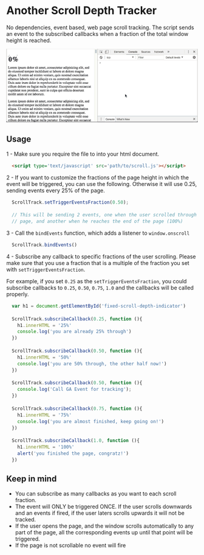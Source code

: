 # Another Scroll Depth Tracker

No dependencies, event based, web page scroll tracking. The script sends an event to the subscribed callbacks when a fraction of the total window height is reached.

![quick script demo](https://raw.githubusercontent.com/matismasters/scroll-track/master/demo.gif)


## Usage

1 - Make sure you require the file to into your html document.

```html
  <script type='text/javascript' src='path/to/scroll.js'></script>
```

2 - If you want to customize the fractions of the page height in which the event will be triggered, you can use the following. Otherwise it will use 0.25, sending events every 25% of the page.

```js
  ScrollTrack.setTriggerEventsFraction(0.50);

  // This will be sending 2 events, one when the user scrolled through 50% of
  // page, and another when he reaches the end of the page (100%)
```

3 - Call the `bindEvents` function, which adds a listener to `window.onscroll`

```js
  ScrollTrack.bindEvents()
```

4 - Subscribe any callback to specific fractions of the user scrolling. Please make sure that you use a fraction that is a multiple of the fraction you set with `setTriggerEventsFraction`.

For example, if you set `0.25` as the `setTriggerEventsFraction`, you could subscribe callbacks to `0.25`, `0.50`, `0.75`, `1.0` and the callbacks will be called properly.

```js
  var h1 = document.getElementById('fixed-scroll-depth-indicator')

  ScrollTrack.subscribeCallback(0.25, function (){
    h1.innerHTML = '25%'
    console.log('you are already 25% through')
  })

  ScrollTrack.subscribeCallback(0.50, function (){
    h1.innerHTML = '50%'
    console.log('you are 50% through, the other half now!')
  })

  ScrollTrack.subscribeCallback(0.50, function (){
    console.log('Call GA Event for tracking');
  })

  ScrollTrack.subscribeCallback(0.75, function (){
    h1.innerHTML = '75%'
    console.log('you are almost finished, keep going on!')
  })

  ScrollTrack.subscribeCallback(1.0, function (){
    h1.innerHTML = '100%'
    alert('you finished the page, congratz!')
  })
```

## Keep in mind

- You can subscribe as many callbacks as you want to each scroll fraction.
- The event will ONLY be triggered ONCE. If the user scrolls downwards and an events if fired, if the user laters scrolls upwards it will not be tracked.
- If the user opens the page, and the window scrolls automatically to any part of the page, all the corresponding events up until that point will be triggered.
- If the page is not scrollable no event will fire
